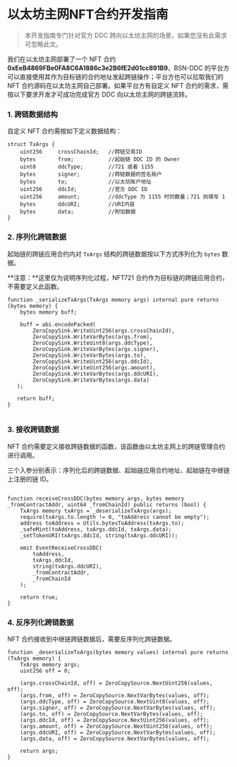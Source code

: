 # 以太坊主网NFT合约开发指南



> 本开发指南专门针对官方 DDC 跨向以太坊主网的场景，如果您没有此需求可忽略此文。

我们在以太坊主网部署了一个 NFT 合约 **0xEeB4869FBe0FA8C6A1886c3e2B6fE2d01cc891B9**，BSN-DDC 的平台方可以直接使用其作为目标链的合约地址发起跨链操作；平台方也可以拉取我们的 NFT 合约源码在以太坊主网自己部署。如果平台方有自定义 NFT 合约的需求，需按以下要求开发才可成功完成官方 DDC 向以太坊主网的跨链流转。




###  1. 跨链数据结构
自定义 NFT 合约需按如下定义数据结构：

```solidity
struct TxArgs {
	uint256 	crossChainId;	//跨链交易ID
	bytes 		from;			//起始链 DDC ID 的 Owner
	uint8 		ddcType;		//721 或者 1155
	bytes 		signer;  		//跨链数据的签名账户
	bytes 		to;				//以太坊账户地址
	uint256 	ddcId;			//官方 DDC ID
	uint256 	amount; 		//ddcType 为 1155 时的数量；721 则填写 1
  	bytes 		ddcURI; 		//URI内容
 	bytes 		data;			//附加数据
}
```


###  2. 序列化跨链数据
起始链的跨链应用合约内对 `TxArgs` 结构的跨链数据按以下方式序列化为 `bytes` 数据。

**注意：**这里仅为说明序列化过程，NFT721 合约作为目标链的跨链应用合约，不需要定义此函数。


```solidity
function _serializeTxArgs(TxArgs memory args) internal pure returns (bytes memory) {
 	bytes memory buff;
 	
  	buff = abi.encodePacked(
   		ZeroCopySink.WriteUint256(args.crossChainId),
     	ZeroCopySink.WriteVarBytes(args.from),
      	ZeroCopySink.WriteUint8(args.ddcType),
     	ZeroCopySink.WriteVarBytes(args.signer),
     	ZeroCopySink.WriteVarBytes(args.to),
      	ZeroCopySink.WriteUint256(args.ddcId),
     	ZeroCopySink.WriteUint256(args.amount),
     	ZeroCopySink.WriteVarBytes(args.ddcURI),
      	ZeroCopySink.WriteVarBytes(args.data)
   );
        
   return buff;
}
 
```



###  3. 接收跨链数据 

NFT 合约需要定义接收跨链数据的函数，该函数由以太坊主网上的跨链管理合约进行调用。

三个入参分别表示：序列化后的跨链数据、起始链应用合约地址、起始链在中继链上注册的链 ID。


```solidity

function receiveCrossDDC(bytes memory args, bytes memory _fromContractAddr, uint64 _fromChainId) public returns (bool) {
	TxArgs memory txArgs = _deserializeTxArgs(args);
 	require(txArgs.to.length != 0, "toAddress cannot be empty");
 	address toAddress = Utils.bytesToAddress(txArgs.to);
 	_safeMint(toAddress, txArgs.ddcId, txArgs.data);
  	_setTokenURI(txArgs.ddcId, string(txArgs.ddcURI));
  	
  	emit EventReceiveCrossDDC(
   		toAddress,
    	txArgs.ddcId,
     	string(txArgs.ddcURI),
    	_fromContractAddr,
     	_fromChainId
	);
        
	return true;
}

```


###  4. 反序列化跨链数据    
NFT 合约接收到中继链跨链数据后，需要反序列化跨链数据。
    
```solidity    
function _deserializeTxArgs(bytes memory values) internal pure returns (TxArgs memory) {
  	TxArgs memory args;
   	uint256 off = 0;
   	
 	(args.crossChainId, off) = ZeroCopySource.NextUint256(values, off);
  	(args.from, off) = ZeroCopySource.NextVarBytes(values, off);
  	(args.ddcType, off) = ZeroCopySource.NextUint8(values, off);
  	(args.signer, off) = ZeroCopySource.NextVarBytes(values, off);
  	(args.to, off) = ZeroCopySource.NextVarBytes(values, off);
  	(args.ddcId, off) = ZeroCopySource.NextUint256(values, off);
   	(args.amount, off) = ZeroCopySource.NextUint256(values, off);
  	(args.ddcURI, off) = ZeroCopySource.NextVarBytes(values, off);
  	(args.data, off) = ZeroCopySource.NextVarBytes(values, off);
 	
 	return args;
}
```
